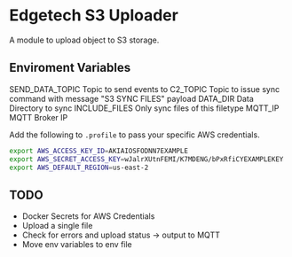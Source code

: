 # Edgetech S3 Uploader
A module to upload object to S3 storage.

## Enviroment Variables
SEND_DATA_TOPIC Topic to send events to
C2_TOPIC        Topic to issue sync command with message "S3 SYNC FILES" payload
DATA_DIR        Data Directory to sync
INCLUDE_FILES   Only sync files of this filetype
MQTT_IP         MQTT Broker IP

Add the following to `.profile` to pass your specific AWS credentials.
```bash
export AWS_ACCESS_KEY_ID=AKIAIOSFODNN7EXAMPLE
export AWS_SECRET_ACCESS_KEY=wJalrXUtnFEMI/K7MDENG/bPxRfiCYEXAMPLEKEY
export AWS_DEFAULT_REGION=us-east-2
``` 

## TODO
- Docker Secrets for AWS Credentials
- Upload a single file
- Check for errors and upload status -> output to MQTT
- Move env variables to env file